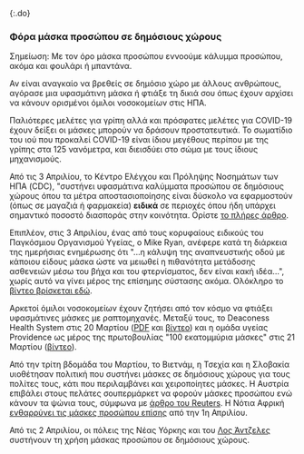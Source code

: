 {:.do}
### Φόρα μάσκα προσώπου σε δημόσιους χώρους

Σημείωση: Με τον όρο μάσκα προσώπου εννοούμε κάλυμμα προσώπου, ακόμα και φουλάρι ή μπαντάνα.

Αν είναι αναγκαίο να βρεθείς σε δημόσιο χώρο με άλλους ανθρώπους, αγόρασε μια υφασμάτινη μάσκα ή φτιάξε τη δικιά σου όπως έχουν αρχίσει να κάνουν ορισμένοι όμιλοι νοσοκομείων στις ΗΠΑ.

Παλιότερες μελέτες για γρίπη αλλά και πρόσφατες μελέτες για COVID-19 έχουν δείξει οι μάσκες μπορούν να δράσουν προστατευτικά.
Το σωματίδιο του ιού που προκαλεί COVID-19 είναι ίδιου μεγέθους περίπου με της γρίπης στα 125 νανόμετρα, και διεισδύει στο σώμα με τους ίδιους μηχανισμούς.

Από τις 3 Απριλίου, το Κέντρο Ελέγχου και Πρόληψης Νοσημάτων των ΗΠΑ (CDC), "συστήνει υφασμάτινα καλύμματα προσώπου σε δημόσιους χώρους όπου τα μέτρα αποστασιοποίησης είναι δύσκολο να εφαρμοστούν (όπως σε μαγαζιά ή φαρμακεία) **ειδικά** σε περιοχές όπου ήδη υπάρχει σημαντικό ποσοστό διασποράς στην κοινότητα. Ορίστε [το πλήρες άρθρο](https://www.cdc.gov/coronavirus/2019-ncov/prevent-getting-sick/cloth-face-cover.html).

Επιπλέον, στις 3 Απριλίου, ένας από τους κορυφαίους ειδικούς του Παγκόσμιου Οργανισμού Υγείας, ο Mike Ryan, ανέφερε κατά τη διάρκεια της ημερήσιας ενημέρωσης ότι "...η κάλυψη της αναπνευστικής οδού με κάποιου είδους μάσκα ώστε να μειωθεί η πιθανότητα μετάδοσης ασθενειών μέσω του βήχα και του φτερνίσματος, δεν είναι κακή ιδέα...", χωρίς αυτό να γίνει μέρος της επίσημης σύστασης ακόμα. Ολόκληρο το [βίντεο βρίσκεται εδώ](https://youtu.be/eh5hTTRd2Zs?t=3560).

Αρκετοί όμιλοι νοσοκομείων έχουν ζητήσει από τον κόσμο να φτιάξει υφασμάτινες μάσκες με ραπτομηχανές. Μεταξύ τους, το Deaconess Health System στις 20 Μαρτίου ([PDF](https://www.deaconess.com/How-to-make-a-Face-Mask/Documents-Mask/Mask-Information) και [βίντεο](https://youtu.be/9tBg0Os5FWQ)) και η ομάδα υγείας Providence ως μέρος της πρωτοβουλίας "100 εκατομμύρια μάσκες" στις 21 Μαρτίου ([βίντεο](https://vimeo.com/399324367/13cd93f150)).

Από την τρίτη βδομάδα του Μαρτίου, το Βιετνάμ, η Τσεχία και η Σλοβακία υιοθέτησαν πολιτική που συστήνει μάσκες σε δημόσιους χώρους για τους πολίτες τους, κάτι που περιλαμβάνει και χειροποίητες μάσκες. Η Αυστρία επιβάλει στους πελάτες σουπερμάρκετ να φορούν μάσκες προσώπου ενώ κάνουν τα ψώνια τους, σύμφωνα με [άρθρο του Reuters](https://www.reuters.com/article/us-health-coronavirus-austria-masks/austrian-supermarkets-hand-out-face-masks-before-they-become-compulsory-idUSKBN21J5Y9). Η Νότια Αφρική [ενθαρρύνει τις μάσκες προσώπου επίσης](https://www.dailymaverick.co.za/article/2020-04-01-the-great-mask-debate-policy-shifts-towards-masks-in-sa-and-elsewhere/) από την 1η Απριλίου.

Από τις 2 Απριλίου, οι πόλεις της Νέας Υόρκης και του [Λος Άντζελες](https://twitter.com/ABC/status/1245670123823923200) συστήνουν τη χρήση μάσκας προσώπου σε δημόσιους χώρους.
